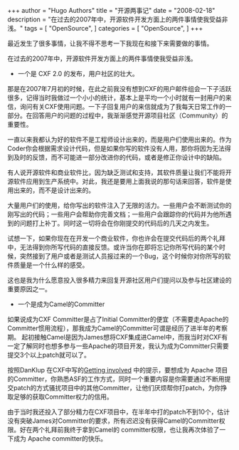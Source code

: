 +++
author = "Hugo Authors"
title = "开源两事记"
date = "2008-02-18"
description = "在过去的2007年中，开源软件开发方面上的两件事情使我受益非浅。"
tags = [
    "OpenSource",
]
categories = [
    "OpenSource",
]
+++

最近发生了很多事情，让我不得不思考一下我现在和接下来需要做的事情。

在过去的2007年中，开源软件开发方面上的两件事情使我受益非浅。

 * 一个是 CXF 2.0 的发布，用户社区的壮大。

那是在2007年7月初的时候，在此之前我没有想到CXF的用户邮件组会一下子活跃很多，记得当时我做过一个小小的统计，基本上是平均一个小时就有一封用户的来信，询问有关CXF使用问题。一下子回复用户的来信就成为了我每天日常工作的一部分。在回答用户的问题的过程中，我渐渐感觉开源项目社区（Community）的重要性。

一直以来我都认为好的软件不是工程师设计出来的，而是用户们使用出来的。作为Coder你会根据需求设计代码，但是如果你写的软件没有人用，那你将因为无法得到及时的反馈，而不可能进一部分改进你的代码，或者是修正你设计中的缺陷。

有人说开源软件和商业软件比，因为缺乏测试和支持，其软件质量让我们不能将开源软件应用到生产系统中。对此，我还是要用上面我说的那句话来回答，软件是使用出来的，而不是设计出来的。

大量用户们的使用，给你写出的软件注入了无限的活力。一些用户会不断测试你的刚写出的代码；一些用户会帮助你完善文档；一些用户会跟踪你的代码并为他所遇到的问题打上补丁。同时这一切将会在你刚提交的代码后的几天之内发生。

试想一下，如果你现在在开发一个商业软件，你也许会在提交代码后的两个礼拜中，无法得到你所写代码的直接反馈。或许当你在即将忘记你所写代码的某个时候，突然接到了用户或者是测试人员报过来的一个Bug，这个时候你对你所写的软件质量是一个什么样的感受。

这也是我为什么愿意投入很多精力来回复开源社区用户们提问以及参与社区建设的重要原因之一。

 * 一个是成为Camel的Committer


如果说成为CXF Committer是占了Initial Committer的便宜（不需要走Apache的Committer惯用流程），那我成为Camel的Committer可谓是经历了进半年的考察期。 起初接触Camel是因为James想将CXF集成进Camel中，而我当时对CXF有一定了解同时也想多参与一些Apache的项目开发，我认为成为Committer只需要提交3个以上patch就可以了。

按照DanKlup 在CXF中写的[Getting involved](http://cxf.apache.org/getting-involved.html) 中的提示，要想成为 Apache 项目的Committer，你熟悉ASF的工作方式，同时一个重要内容是你需要通过不断用提交patch的方式骚扰项目中的其他Committer，让他们厌烦帮你打patch，为你挣取足够的获取Committer权力的信用。

由于当时我还投入了部分精力在CXF项目中，在半年中打的patch不到10个，估计没有突破James对Committer的要求，所有迟迟没有获得Camel的Committer权限。好在两个礼拜前我终于拿到Camel的 committer权限，也让我再次体验了一下成为 Apache committer的快乐。
